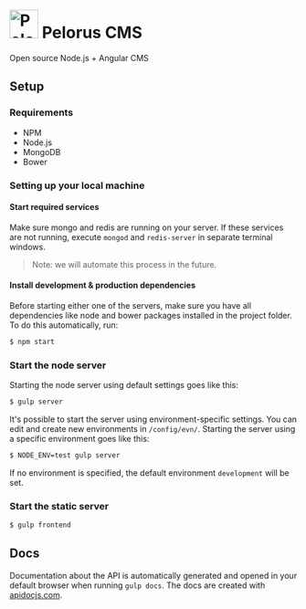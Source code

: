 # <img src="http://district01.be/projects/pelorus-small.svg" alt="Pelorus CMS" style="width: 50px; height: 50px;"/> Pelorus CMS
Open source Node.js + Angular CMS

## Setup

### Requirements

* NPM
* Node.js
* MongoDB
* Bower

### Setting up your local machine

#### Start required services

Make sure mongo and redis are running on your server. If these services are not running, execute `mongod` and `redis-server` in separate terminal windows.

> Note: we will automate this process in the future.

#### Install development & production dependencies

Before starting either one of the servers, make sure you have all dependencies like node and bower packages installed in the project folder.
To do this automatically, run:

```sh
$ npm start
```

### Start the node server

Starting the node server using default settings goes like this:

```sh
$ gulp server
```

It's possible to start the server using environment-specific settings. You can edit and create new environments in `/config/evn/`.
Starting the server using a specific environment goes like this:

```sh
$ NODE_ENV=test gulp server
```

If no environment is specified, the default environment `development` will be set.

### Start the static server

```sh
$ gulp frontend
```

## Docs

Documentation about the API is automatically generated and opened in your default browser when running `gulp docs`. The docs are created with [apidocjs.com].

[apidocjs.com]: <http://apidocjs.com>
